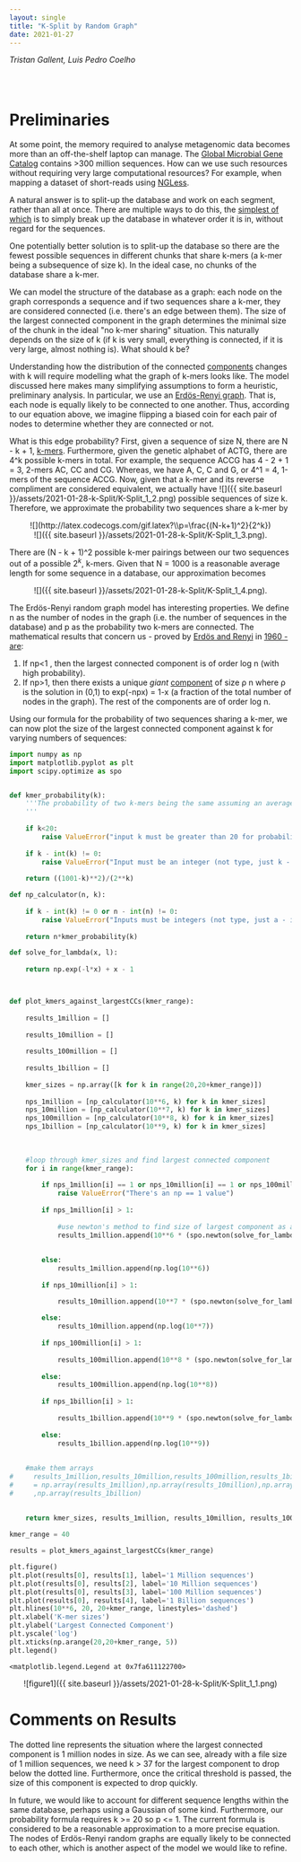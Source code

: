 ```yaml
---
layout: single
title: "K-Split by Random Graph"
date: 2021-01-27
---
```

<style>
div.caption {
    font-size: small;
    color: #333333;
    padding-bottom:1em;
    padding-left:1em;
    padding-right:1em;
    padding-top:0em;
}
</style>

_Tristan Gallent, Luis Pedro Coelho_

<div style="padding: 1em" markdown="1">

</div>


# Preliminaries

At some point, the memory required to analyse metagenomic data <!--LPC: link to some resource on metagenomic data.--> becomes more than an off-the-shelf laptop can manage. The [Global Microbial Gene Catalog](http://gmgc.embl.de/download.cgi) contains >300 million sequences. How can we use such resources without requiring very large computational resources? For example, when mapping a dataset of short-reads using [NGLess](http://ngless.embl.de/).

A natural answer is to split-up the database and work on each segment, rather than all at once. There are multiple ways to do this, the [simplest of which](http://ngless.embl.de/Mapping.html#low-memory-mode) is to simply break up the database in whatever order it is in, without regard for the sequences.

One potentially better solution is to split-up the database so there are the fewest possible sequences in different chunks that share k-mers (a k-mer being a subsequence of size k). In the ideal case, no chunks of the database share a k-mer.

We can model the structure of the database as a graph: each node on the graph corresponds a sequence and if two sequences share a k-mer, they are considered connected (i.e. there's an edge between them). The size of the largest connected component in the graph determines the minimal size of the chunk in the ideal "no k-mer sharing" situation. This naturally depends on the size of k (if k is very small, everything is connected, if it is very large, almost nothing is). What should k be?

Understanding how the distribution of the connected [components](https://en.wikipedia.org/wiki/Component_(graph_theory)) changes with k will require modelling what the graph of k-mers looks like.  The model discussed here makes many simplifying assumptions to form a heuristic, preliminary analysis. In particular, we use an [Erdös-Renyi graph](https://en.wikipedia.org/wiki/Erd%C5%91s%E2%80%93R%C3%A9nyi_model). That is, each node is equally likely to be connected to one another. Thus, according to our equation above, we imagine flipping a biased coin for each pair of nodes to determine whether they are connected or not.

What is this edge probability? First, given a sequence of size N, there are N - k + 1, [k-mers](https://en.wikipedia.org/wiki/K-mer). Furthermore, given the genetic alphabet of ACTG, there are 4^k possible k-mers in total. For example, the sequence ACCG has 4 - 2 + 1 = 3, 2-mers AC, CC and CG. Whereas, we have A, C, C and G, or 4^1 = 4, 1-mers of the sequence ACCG. Now, given that a k-mer and its reverse compliment are considered equivalent, we actually have ![]({{ site.baseurl }}/assets/2021-01-28-k-Split/K-Split_1_2.png) possible sequences of size k. Therefore, we approximate the probability two sequences share a k-mer by 

<div align=center>![](http://latex.codecogs.com/gif.latex?\\p=\frac{(N-k+1)^2}{2^k})</div>

<div align=center>![]({{ site.baseurl }}/assets/2021-01-28-k-Split/K-Split_1_3.png).</div>

There are (N - k + 1)^2 possible k-mer pairings between our two sequences out of a possible $2^k$, k-mers. Given that N = 1000 is a reasonable average length for some sequence in a database, our approximation becomes 

<div align=center>![]({{ site.baseurl }}/assets/2021-01-28-k-Split/K-Split_1_4.png).</div>

The Erdös-Renyi random graph model has interesting properties. We define n as the number of nodes in the graph (i.e. the number of sequences in the database) and p as the probability two k-mers are connected. The mathematical results that concern us - proved by [Erdös and Renyi](https://www.renyi.hu/~p_erdos/1960-10.pdf) in [1960 - are](https://youtu.be/OdMRFvK7-9I?t=926):
1. If np<1 , then the largest connected component is of order log n (with high probability).
2. If np>1, then there exists a unique *giant* [component](https://en.wikipedia.org/wiki/Giant_component) of size ρ n where ρ is the solution in (0,1) to exp(-npx) = 1-x (a fraction of the total number of nodes in the graph). The rest of the components are of order log n. 

Using our formula for the probability of two sequences sharing a k-mer, we can now plot the size of the largest connected component against k for varying numbers of sequences:


```python
import numpy as np
import matplotlib.pyplot as plt
import scipy.optimize as spo


def kmer_probability(k): 
    '''The probability of two k-mers being the same assuming an average length of 1000
    '''
    
    if k<20:
        raise ValueError("input k must be greater than 20 for probability to be less than 1")
        
    if k - int(k) != 0:
        raise ValueError("Input must be an integer (not type, just k - int_part(k) == 0)")
        
    return ((1001-k)**2)/(2**k)

def np_calculator(n, k):
    
    if k - int(k) != 0 or n - int(n) != 0:
        raise ValueError("Inputs must be integers (not type, just a - int_part(a) == 0)")
    
    return n*kmer_probability(k)

def solve_for_lambda(x, l):
    
    return np.exp(-l*x) + x - 1



def plot_kmers_against_largestCCs(kmer_range):
    
    results_1million = []
    
    results_10million = []
    
    results_100million = []
    
    results_1billion = []
    
    kmer_sizes = np.array([k for k in range(20,20+kmer_range)])
    
    nps_1million = [np_calculator(10**6, k) for k in kmer_sizes]
    nps_10million = [np_calculator(10**7, k) for k in kmer_sizes]
    nps_100million = [np_calculator(10**8, k) for k in kmer_sizes]
    nps_1billion = [np_calculator(10**9, k) for k in kmer_sizes]
    
    
    
    #loop through kmer_sizes and find largest connected component
    for i in range(kmer_range):
        
        if nps_1million[i] == 1 or nps_10million[i] == 1 or nps_100million[i] == 1 or nps_1billion[i] == 1:
            raise ValueError("There's an np == 1 value")
        
        if nps_1million[i] > 1:
            
            #use newton's method to find size of largest component as a fraction of total number of nodes
            results_1million.append(10**6 * (spo.newton(solve_for_lambda,1.5,args=[nps_1million[i]])))
            
            
        else:
            results_1million.append(np.log(10**6))
        
        if nps_10million[i] > 1:

            results_10million.append(10**7 * (spo.newton(solve_for_lambda,1.5,args=[nps_10million[i]])))
            
        else:
            results_10million.append(np.log(10**7))
            
        if nps_100million[i] > 1:
            
            results_100million.append(10**8 * (spo.newton(solve_for_lambda,1.5,args=[nps_100million[i]])))
            
        else:
            results_100million.append(np.log(10**8))
            
        if nps_1billion[i] > 1:
            
            results_1billion.append(10**9 * (spo.newton(solve_for_lambda,1.5,args=[nps_1billion[i]])))
            
        else:
            results_1billion.append(np.log(10**9))
            
    
    #make them arrays
#     results_1million,results_10million,results_100million,results_1billion\
#     = np.array(results_1million),np.array(results_10million),np.array(results_100million)\
#     ,np.array(results_1billion)
    
    
    return kmer_sizes, results_1million, results_10million, results_100million, results_1billion

kmer_range = 40

results = plot_kmers_against_largestCCs(kmer_range)

plt.figure()
plt.plot(results[0], results[1], label='1 Million sequences')
plt.plot(results[0], results[2], label='10 Million sequences')
plt.plot(results[0], results[3], label='100 Million sequences')
plt.plot(results[0], results[4], label='1 Billion sequences')
plt.hlines(10**6, 20, 20+kmer_range, linestyles='dashed')
plt.xlabel('K-mer sizes')
plt.ylabel('Largest Connected Component')
plt.yscale('log')
plt.xticks(np.arange(20,20+kmer_range, 5))
plt.legend()
```




    <matplotlib.legend.Legend at 0x7fa611122700>



<div align=center>![figure1]({{ site.baseurl }}/assets/2021-01-28-k-Split/K-Split_1_1.png)</div>


# Comments on Results

The dotted line represents the situation where the largest connected component is 1 million nodes in size. As we can see, already with a file size of 1 million sequences, we need k > 37 for the largest component to drop below the dotted line. Furthermore, once the critical threshold is passed, the size of this component is expected to drop quickly.

In future, we would like to account for different sequence lengths within the same database, perhaps using a Gaussian of some kind. Furthermore, our probability formula requires k >= 20 so p <= 1. The current formula is considered to be a reasonable approximation to a more precise equation. The nodes of Erdös-Renyi random graphs are equally likely to be connected to each other, which is another aspect of the model we would like to refine.


```python

```
